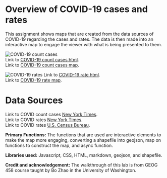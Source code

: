 # Overview of COVID-19 cases and rates

This assignment shows maps that are created from the data sources of COVID-19 regarding the cases and rates. The data is then made into an interactive map to engage the viewer with what is being presented to them.

![COVID-19 count cases](https://github.com/T3ch12et/T3ch12et.github.io/blob/main/COVID%20counts:rates/img/COVID-count-map.png)  
Link to [COVID-19 count cases html](https://github.com/T3ch12et/T3ch12et.github.io/blob/main/COVID%20counts:rates/covid19cases.html).  
Link to [COVID-19 count cases map](https://github.com/T3ch12et/T3ch12et.github.io/blob/main/COVID%20counts:rates/img/COVID-count-map.png).


![COVID-19 rates](https://github.com/T3ch12et/T3ch12et.github.io/blob/main/COVID%20counts:rates/img/COVID-rates-map.png)
Link to [COVID-19 rate html](https://github.com/T3ch12et/T3ch12et.github.io/blob/main/COVID%20counts:rates/covid19rates.html).  
Link to [COVID-19 rate map](https://github.com/T3ch12et/T3ch12et.github.io/blob/main/COVID%20counts:rates/img/COVID-rates-map.png).  


# Data Sources
Link to COVID count cases [New York Times](https://github.com/nytimes/covid-19-data/blob/43d32dde2f87bd4dafbb7d23f5d9e878124018b8/live/us-counties.csv).  
Link to COVID rates [New York Times](https://data.census.gov/cedsci/table?g=0100000US%24050000&d=ACS%205-Year%20Estimates%20Data%20Profiles&tid=ACSDP5Y2018.DP05&hidePreview=true).  
Link to COVID rates [U.S. Census Bureau](https://www.census.gov/geographies/mapping-files/time-series/geo/carto-boundary-file.html).

**Primary Functions:** The functions that are used are interactive elements to  make the map more engaging, converting a shapefile into geojson, map on functions to construct the map, and async function.

**Libraries used:** Javascript, CSS, HTML, markdown, geojson, and shapefile.

**Credit and acknowledgement:** The walkthrough of this lab is from GEOG 458 course taught by Bo Zhao in the University of Washington.
